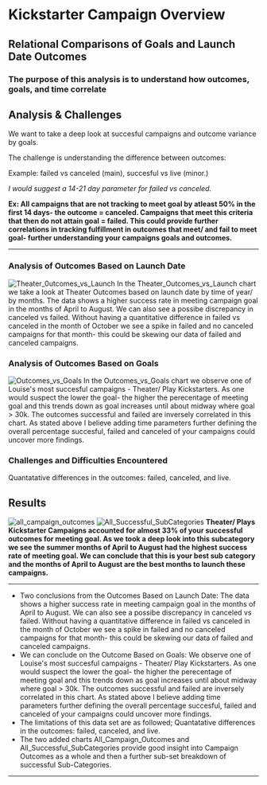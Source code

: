 # Kickstarter Campaign Overview
## Relational Comparisons of Goals and Launch Date Outcomes
### The purpose of this analysis is to understand how outcomes, goals, and time correlate
## Analysis & Challenges
We want to take a deep look at succesful campaigns and outcome variance by goals.

The challenge is understanding the difference between outcomes:

Example: failed vs canceled (main), succesful vs live (minor.)

*I would suggest a 14-21 day parameter for failed vs canceled.*

**Ex: All campaigns that are not tracking to meet goal by atleast 50% in the first 14 days- the outcome = canceled. Campaigns that meet this criteria that then do not attain goal = failed. This could provide further correlations in tracking fulfillment in outcomes that meet/ and fail to meet goal- further understanding your campaigns goals and outcomes.**
--- ---
### Analysis of Outcomes Based on Launch Date

![Theater_0utcomes_vs_Launch](https://user-images.githubusercontent.com/49954261/138802577-287bf212-0135-4aec-b6fa-d16c0dfb5424.png)
In the Theater_Outcomes_vs_Launch chart we take a look at Theater Outcomes based on launch date by time of year/ by months. The data shows a higher success rate in meeting campaign goal in the months of April to August. We can also see a possibe discrepancy in canceled vs failed. Without having a quantitative difference in failed vs canceled in the month of October we see a spike in failed and no canceled campaigns for that month- this could be skewing our data of failed and canceled campaigns.

### Analysis of Outcomes Based on Goals
![Outcomes_vs_Goals](https://user-images.githubusercontent.com/49954261/138808142-ba464aa3-df78-4ff2-8ea3-ff7abf360c50.png)
In the Outcomes_vs_Goals chart we observe one of Louise's most succesful campaigns - Theater/ Play Kickstarters. As one would suspect the lower the goal- the higher the perecentage of meeting goal and this trends down as goal increases until about midway where goal > 30k. The outcomes successful and failed are inversely correlated in this chart.  As stated above I believe adding time parameters further defining the overall percentage succesful, failed and canceled of your campaigns could uncover more findings.

### Challenges and Difficulties Encountered
Quantatative differences in the outcomes: failed, canceled, and live.

## Results

![all_campaign_outcomes](https://user-images.githubusercontent.com/49954261/138808863-1fa19f36-7550-4888-a1f8-bd9aba934983.png)
![All_Successful_SubCategories](https://user-images.githubusercontent.com/49954261/138808949-9865e707-ccf1-41a7-b1e2-b62ecc1b4042.png)
**Theater/ Plays Kickstarter Campaigns accounted for almost 33% of your successful outcomes for meeting goal. As we took a deep look into this subcategory we see the summer months of April to August had the highest success rate of meeting goal. We can conclude that this is your best sub category and the months of April to August are the best months to launch these campaigns.**
--- ---

- Two conclusions from the Outcomes Based on Launch Date: The data shows a higher success rate in meeting campaign goal in the months of April to August. We can also see a possibe discrepancy in canceled vs failed. Without having a quantitative difference in failed vs canceled in the month of October we see a spike in failed and no canceled campaigns for that month- this could be skewing our data of failed and canceled campaigns.
- We can conclude on the Outcome Based on Goals: We observe one of Louise's most succesful campaigns - Theater/ Play Kickstarters. As one would suspect the lower the goal- the higher the perecentage of meeting goal and this trends down as goal increases until about midway where goal > 30k. The outcomes successful and failed are inversely correlated in this chart.  As stated above I believe adding time parameters further defining the overall percentage succesful, failed and canceled of your campaigns could uncover more findings.
- The limitations of this data set are as followed; Quantatative differences in the outcomes: failed, canceled, and live.
- The two added charts All_Campaign_Outcomes and All_Successful_SubCategories provide good insight into Campaign Outcomes as a whole and then a further sub-set breakdown of successful Sub-Categories.

--- ---



